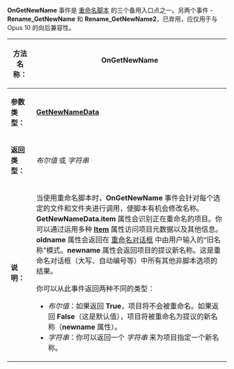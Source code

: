 **OnGetNewName** 事件是 [重命名脚本](/Manual/scripting/rename_scripts/README.zh.md) 的三个备用入口点之一。另两个事件 - **Rename_GetNewName** 和 **Rename_GetNewName2**，已弃用，应仅用于与 Opus 10 的向后兼容性。

<table>
<thead><tr><th>

**方法名称：**</th><th>
OnGetNewName
</th></tr></thead><tbody><tr><td>

**参数类型：**</td><td>

**[GetNewNameData](../scripting_objects/getnewnamedata.zh.md)**
</td></tr><tr><td>

**返回类型：**</td><td>

*布尔值* 或 *字符串*
</td></tr><tr><td>

**说明：**</td><td>

当使用重命名脚本时，**OnGetNewName** 事件会针对每个选定的文件和文件夹进行调用，使脚本有机会修改名称。  
**GetNewNameData.item** 属性会识别正在重命名的项目。你可以通过运用多种 **[Item](../scripting_objects/item.zh.md)** 属性访问项目元数据以及其他信息。  
**oldname** 属性会返回在 [重命名对话框](/Manual/file_operations/renaming_files/advanced_rename/README.zh.md) 中由用户输入的“旧名称”模式。**newname** 属性会返回项目的提议新名称。这是重命名对话框（大写、自动编号等）中所有其他非脚本选项的结果。

你可以从此事件返回两种不同的类型：

- *布尔值*：如果返回 **True**，项目将不会被重命名。如果返回 **False**（这是默认值），项目将被重命名为提议的新名称（**newname** 属性）。
- *字符串*：你可以返回一个 *字符串* 来为项目指定一个新名称。
</td></tr></tbody>
</table>